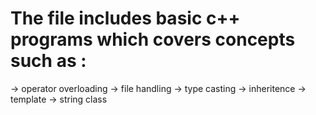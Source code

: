 # The file includes basic c++ programs which covers concepts such as :
-> operator overloading 
-> file handling 
-> type casting 
-> inheritence 
-> template 
-> string class 

